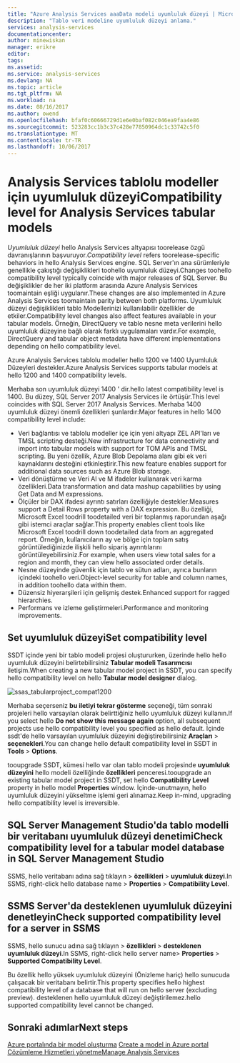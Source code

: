 ```yaml
---
title: "Azure Analysis Services aaaData modeli uyumluluk düzeyi | Microsoft Docs"
description: "Tablo veri modeline uyumluluk düzeyi anlama."
services: analysis-services
documentationcenter: 
author: minewiskan
manager: erikre
editor: 
tags: 
ms.assetid: 
ms.service: analysis-services
ms.devlang: NA
ms.topic: article
ms.tgt_pltfrm: NA
ms.workload: na
ms.date: 08/16/2017
ms.author: owend
ms.openlocfilehash: bfaf0c60666729d1e6e0baf082c046ea9faa4e86
ms.sourcegitcommit: 523283cc1b3c37c428e77850964dc1c33742c5f0
ms.translationtype: MT
ms.contentlocale: tr-TR
ms.lasthandoff: 10/06/2017
---
```

# <a name="compatibility-level-for-analysis-services-tabular-models"></a><span data-ttu-id="96dbe-103">Analysis Services tablolu modeller için uyumluluk düzeyi</span><span class="sxs-lookup"><span data-stu-id="96dbe-103">Compatibility level for Analysis Services tabular models</span></span>

<span data-ttu-id="96dbe-104">*Uyumluluk düzeyi* hello Analysis Services altyapısı toorelease özgü davranışlarının başvuruyor.</span><span class="sxs-lookup"><span data-stu-id="96dbe-104">*Compatibility level* refers toorelease-specific behaviors in hello Analysis Services engine.</span></span> <span data-ttu-id="96dbe-105">SQL Server'ın ana sürümleriyle genellikle çakıştığı değişiklikleri toohello uyumluluk düzeyi.</span><span class="sxs-lookup"><span data-stu-id="96dbe-105">Changes toohello compatibility level typically coincide with major releases of SQL Server.</span></span> <span data-ttu-id="96dbe-106">Bu değişiklikler de her iki platform arasında Azure Analysis Services toomaintain eşliği uygulanır.</span><span class="sxs-lookup"><span data-stu-id="96dbe-106">These changes are also implemented in Azure Analysis Services toomaintain parity between both platforms.</span></span> <span data-ttu-id="96dbe-107">Uyumluluk düzeyi değişiklikleri tablo Modellerinizi kullanılabilir özellikler de etkiler.</span><span class="sxs-lookup"><span data-stu-id="96dbe-107">Compatibility level changes also affect features available in your tabular models.</span></span> <span data-ttu-id="96dbe-108">Örneğin, DirectQuery ve tablo nesne meta verilerini hello uyumluluk düzeyine bağlı olarak farklı uygulamaları vardır.</span><span class="sxs-lookup"><span data-stu-id="96dbe-108">For example, DirectQuery and tabular object metadata have different implementations depending on hello compatibility level.</span></span> 

<span data-ttu-id="96dbe-109">Azure Analysis Services tablolu modeller hello 1200 ve 1400 Uyumluluk Düzeyleri destekler.</span><span class="sxs-lookup"><span data-stu-id="96dbe-109">Azure Analysis Services supports tabular models at hello 1200 and 1400 compatibility levels.</span></span>

<span data-ttu-id="96dbe-110">Merhaba son uyumluluk düzeyi 1400 ' dir.</span><span class="sxs-lookup"><span data-stu-id="96dbe-110">hello latest compatibility level is 1400.</span></span> <span data-ttu-id="96dbe-111">Bu düzey, SQL Server 2017 Analysis Services ile örtüşür.</span><span class="sxs-lookup"><span data-stu-id="96dbe-111">This level coincides with SQL Server 2017 Analysis Services.</span></span> <span data-ttu-id="96dbe-112">Merhaba 1400 uyumluluk düzeyi önemli özellikleri şunlardır:</span><span class="sxs-lookup"><span data-stu-id="96dbe-112">Major features in hello 1400 compatibility level include:</span></span>

*  <span data-ttu-id="96dbe-113">Veri bağlantısı ve tablolu modeller içe için yeni altyapı ZEL API'ları ve TMSL scripting desteği.</span><span class="sxs-lookup"><span data-stu-id="96dbe-113">New infrastructure for data connectivity and import into tabular models with support for TOM APIs and TMSL scripting.</span></span> <span data-ttu-id="96dbe-114">Bu yeni özellik, Azure Blob Depolama alanı gibi ek veri kaynaklarını desteğini etkinleştirir.</span><span class="sxs-lookup"><span data-stu-id="96dbe-114">This new feature enables support for additional data sources such as Azure Blob storage.</span></span>
*  <span data-ttu-id="96dbe-115">Veri dönüştürme ve Veri Al ve M ifadeler kullanarak veri karma özellikleri.</span><span class="sxs-lookup"><span data-stu-id="96dbe-115">Data transformation and data mashup capabilities by using Get Data and M expressions.</span></span>
*  <span data-ttu-id="96dbe-116">Ölçüler bir DAX ifadesi ayrıntı satırları özelliğiyle destekler.</span><span class="sxs-lookup"><span data-stu-id="96dbe-116">Measures support a Detail Rows property with a DAX expression.</span></span> <span data-ttu-id="96dbe-117">Bu özelliği, Microsoft Excel toodrill toodetailed veri bir toplanmış raporundan aşağı gibi istemci araçlar sağlar.</span><span class="sxs-lookup"><span data-stu-id="96dbe-117">This property enables client tools like Microsoft Excel toodrill down toodetailed data from an aggregated report.</span></span> <span data-ttu-id="96dbe-118">Örneğin, kullanıcıların ay ve bölge için toplam satış görüntülediğinizde ilişkili hello sipariş ayrıntılarını görüntüleyebilirsiniz.</span><span class="sxs-lookup"><span data-stu-id="96dbe-118">For example, when users view total sales for a region and month, they can view hello associated order details.</span></span> 
*  <span data-ttu-id="96dbe-119">Nesne düzeyinde güvenlik için tablo ve sütun adları, ayrıca bunların içindeki toohello veri.</span><span class="sxs-lookup"><span data-stu-id="96dbe-119">Object-level security for table and column names, in addition toohello data within them.</span></span>
*  <span data-ttu-id="96dbe-120">Düzensiz hiyerarşileri için gelişmiş destek.</span><span class="sxs-lookup"><span data-stu-id="96dbe-120">Enhanced support for ragged hierarchies.</span></span>
*  <span data-ttu-id="96dbe-121">Performans ve izleme geliştirmeleri.</span><span class="sxs-lookup"><span data-stu-id="96dbe-121">Performance and monitoring improvements.</span></span>
  
## <a name="set-compatibility-level"></a><span data-ttu-id="96dbe-122">Set uyumluluk düzeyi</span><span class="sxs-lookup"><span data-stu-id="96dbe-122">Set compatibility level</span></span> 
 <span data-ttu-id="96dbe-123">SSDT içinde yeni bir tablo modeli projesi oluştururken, üzerinde hello hello uyumluluk düzeyini belirtebilirsiniz **Tabular modeli Tasarımcısı** iletişim.</span><span class="sxs-lookup"><span data-stu-id="96dbe-123">When creating a new tabular model project in SSDT, you can specify hello compatibility level on hello **Tabular model designer** dialog.</span></span> 
  
 ![ssas_tabularproject_compat1200](./media/analysis-services-compat-level/aas-tabularproject-compat.png)  
  
 <span data-ttu-id="96dbe-125">Merhaba seçerseniz **bu iletiyi tekrar gösterme** seçeneği, tüm sonraki projeleri hello varsayılan olarak belirttiğiniz hello uyumluluk düzeyi kullanın.</span><span class="sxs-lookup"><span data-stu-id="96dbe-125">If you select hello **Do not show this message again** option, all subsequent projects use hello compatibility level you specified as hello default.</span></span> <span data-ttu-id="96dbe-126">İçinde ssdt'de hello varsayılan uyumluluk düzeyini değiştirebilirsiniz **Araçları** > **seçenekleri**.</span><span class="sxs-lookup"><span data-stu-id="96dbe-126">You can change hello default compatibility level in SSDT in **Tools** > **Options**.</span></span>  
  
 <span data-ttu-id="96dbe-127">tooupgrade SSDT, kümesi hello var olan tablo modeli projesinde **uyumluluk düzeyini** hello modeli özelliğinde **özellikleri** penceresi.</span><span class="sxs-lookup"><span data-stu-id="96dbe-127">tooupgrade an existing tabular model project in SSDT, set  hello **Compatibility Level** property in hello model **Properties** window.</span></span> <span data-ttu-id="96dbe-128">İçinde-unutmayın, hello uyumluluk düzeyini yükseltme işlemi geri alınamaz.</span><span class="sxs-lookup"><span data-stu-id="96dbe-128">Keep in-mind, upgrading hello compatibility level is irreversible.</span></span>
  
## <a name="check-compatibility-level-for-a-tabular-model-database-in-sql-server-management-studio"></a><span data-ttu-id="96dbe-129">SQL Server Management Studio'da tablo modelli bir veritabanı uyumluluk düzeyi denetimi</span><span class="sxs-lookup"><span data-stu-id="96dbe-129">Check compatibility level for a tabular model database in SQL Server Management Studio</span></span> 
 <span data-ttu-id="96dbe-130">SSMS, hello veritabanı adına sağ tıklayın > **özellikleri** > **uyumluluk düzeyi**.</span><span class="sxs-lookup"><span data-stu-id="96dbe-130">In SSMS, right-click hello database name > **Properties** > **Compatibility Level**.</span></span>  
  
## <a name="check-supported-compatibility-level-for-a-server-in-ssms"></a><span data-ttu-id="96dbe-131">SSMS Server'da desteklenen uyumluluk düzeyini denetleyin</span><span class="sxs-lookup"><span data-stu-id="96dbe-131">Check supported compatibility level for a server in SSMS</span></span>  
 <span data-ttu-id="96dbe-132">SSMS, hello sunucu adına sağ tıklayın > **özellikleri** > **desteklenen uyumluluk düzeyi**.</span><span class="sxs-lookup"><span data-stu-id="96dbe-132">In SSMS, right-click hello server name>  **Properties** > **Supported Compatibility Level**.</span></span>  
  
 <span data-ttu-id="96dbe-133">Bu özellik hello yüksek uyumluluk düzeyini (Önizleme hariç) hello sunucuda çalışacak bir veritabanı belirtir.</span><span class="sxs-lookup"><span data-stu-id="96dbe-133">This property specifies hello highest compatibility level of a database that will run on hello server (excluding preview).</span></span> <span data-ttu-id="96dbe-134">desteklenen hello uyumluluk düzeyi değiştirilemez.</span><span class="sxs-lookup"><span data-stu-id="96dbe-134">hello supported compatibility level cannot be changed.</span></span>  

## <a name="next-steps"></a><span data-ttu-id="96dbe-135">Sonraki adımlar</span><span class="sxs-lookup"><span data-stu-id="96dbe-135">Next steps</span></span>
  <span data-ttu-id="96dbe-136">[Azure portalında bir model oluşturma](analysis-services-create-model-portal.md) </span><span class="sxs-lookup"><span data-stu-id="96dbe-136">[Create a model in Azure portal](analysis-services-create-model-portal.md) </span></span>  
  [<span data-ttu-id="96dbe-137">Çözümleme Hizmetleri yönetme</span><span class="sxs-lookup"><span data-stu-id="96dbe-137">Manage Analysis Services</span></span>](analysis-services-manage.md)  

